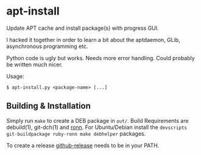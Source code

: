 apt-install
===========

Update APT cache and install package(s) with progress GUI.

I hacked it together in order to learn a bit about the aptdaemon, GLib, asynchronous programming etc.

Python code is ugly but works. Needs more error handling. Could probably be written much nicer.

Usage:
```
$ apt-install.py <package-name> [...]
```

Building & Installation
-----------------------

Simply run `make` to create a DEB package in `out/`.
Build Requirements are debuild(1), git-dch(1) and [ronn](http://rtomayko.github.io/ronn/). For Ubuntu/Debian install the `devscripts git-buildpackage ruby-ronn make debhelper` packages.

To create a release [github-release](https://github.com/c4milo/github-release) needs to be in your PATH.
